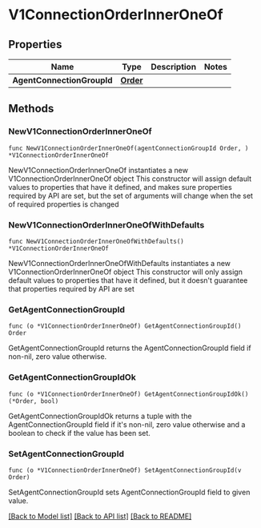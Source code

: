 # V1ConnectionOrderInnerOneOf

## Properties

Name | Type | Description | Notes
------------ | ------------- | ------------- | -------------
**AgentConnectionGroupId** | [**Order**](Order.md) |  | 

## Methods

### NewV1ConnectionOrderInnerOneOf

`func NewV1ConnectionOrderInnerOneOf(agentConnectionGroupId Order, ) *V1ConnectionOrderInnerOneOf`

NewV1ConnectionOrderInnerOneOf instantiates a new V1ConnectionOrderInnerOneOf object
This constructor will assign default values to properties that have it defined,
and makes sure properties required by API are set, but the set of arguments
will change when the set of required properties is changed

### NewV1ConnectionOrderInnerOneOfWithDefaults

`func NewV1ConnectionOrderInnerOneOfWithDefaults() *V1ConnectionOrderInnerOneOf`

NewV1ConnectionOrderInnerOneOfWithDefaults instantiates a new V1ConnectionOrderInnerOneOf object
This constructor will only assign default values to properties that have it defined,
but it doesn't guarantee that properties required by API are set

### GetAgentConnectionGroupId

`func (o *V1ConnectionOrderInnerOneOf) GetAgentConnectionGroupId() Order`

GetAgentConnectionGroupId returns the AgentConnectionGroupId field if non-nil, zero value otherwise.

### GetAgentConnectionGroupIdOk

`func (o *V1ConnectionOrderInnerOneOf) GetAgentConnectionGroupIdOk() (*Order, bool)`

GetAgentConnectionGroupIdOk returns a tuple with the AgentConnectionGroupId field if it's non-nil, zero value otherwise
and a boolean to check if the value has been set.

### SetAgentConnectionGroupId

`func (o *V1ConnectionOrderInnerOneOf) SetAgentConnectionGroupId(v Order)`

SetAgentConnectionGroupId sets AgentConnectionGroupId field to given value.



[[Back to Model list]](../README.md#documentation-for-models) [[Back to API list]](../README.md#documentation-for-api-endpoints) [[Back to README]](../README.md)


